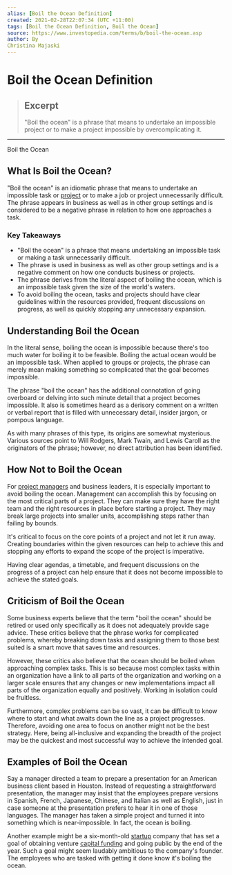 ```yaml
---
alias: [Boil the Ocean Definition]
created: 2021-02-28T22:07:34 (UTC +11:00)
tags: [Boil the Ocean Definition, Boil the Ocean]
source: https://www.investopedia.com/terms/b/boil-the-ocean.asp
author: By
Christina Majaski
---
```


# Boil the Ocean Definition

> ## Excerpt
> "Boil the ocean" is a phrase that means to undertake an impossible project or to make a project impossible by overcomplicating it.

---

Boil the Ocean
## What Is Boil the Ocean?

"Boil the ocean" is an idiomatic phrase that means to undertake an impossible task or [project](https://www.investopedia.com/terms/p/project-management.asp) or to make a job or project unnecessarily difficult. The phrase appears in business as well as in other group settings and is considered to be a negative phrase in relation to how one approaches a task.

### Key Takeaways

-   "Boil the ocean" is a phrase that means undertaking an impossible task or making a task unnecessarily difficult.
-   The phrase is used in business as well as other group settings and is a negative comment on how one conducts business or projects.
-   The phrase derives from the literal aspect of boiling the ocean, which is an impossible task given the size of the world's waters.
-   To avoid boiling the ocean, tasks and projects should have clear guidelines within the resources provided, frequent discussions on progress, as well as quickly stopping any unnecessary expansion.

## Understanding Boil the Ocean

In the literal sense, boiling the ocean is impossible because there's too much water for boiling it to be feasible. Boiling the actual ocean would be an impossible task. When applied to groups or projects, the phrase can merely mean making something so complicated that the goal becomes impossible.

The phrase "boil the ocean" has the additional connotation of going overboard or delving into such minute detail that a project becomes impossible. It also is sometimes heard as a derisory comment on a written or verbal report that is filled with unnecessary detail, insider jargon, or pompous language.

As with many phrases of this type, its origins are somewhat mysterious. Various sources point to Will Rodgers, Mark Twain, and Lewis Caroll as the originators of the phrase; however, no direct attribution has been identified.

## How Not to Boil the Ocean

For [project managers](https://www.investopedia.com/articles/professionals/113015/project-manager-career-path-qualifications.asp) and business leaders, it is especially important to avoid boiling the ocean. Management can accomplish this by focusing on the most critical parts of a project. They can make sure they have the right team and the right resources in place before starting a project. They may break large projects into smaller units, accomplishing steps rather than failing by bounds.

It's critical to focus on the core points of a project and not let it run away. Creating boundaries within the given resources can help to achieve this and stopping any efforts to expand the scope of the project is imperative.

Having clear agendas, a timetable, and frequent discussions on the progress of a project can help ensure that it does not become impossible to achieve the stated goals.

## Criticism of Boil the Ocean

Some business experts believe that the term "boil the ocean" should be retired or used only specifically as it does not adequately provide sage advice. These critics believe that the phrase works for complicated problems, whereby breaking down tasks and assigning them to those best suited is a smart move that saves time and resources.

However, these critics also believe that the ocean should be boiled when approaching complex tasks. This is so because most complex tasks within an organization have a link to all parts of the organization and working on a larger scale ensures that any changes or new implementations impact all parts of the organization equally and positively. Working in isolation could be fruitless.

Furthermore, complex problems can be so vast, it can be difficult to know where to start and what awaits down the line as a project progresses. Therefore, avoiding one area to focus on another might not be the best strategy. Here, being all-inclusive and expanding the breadth of the project may be the quickest and most successful way to achieve the intended goal.

## Examples of Boil the Ocean

Say a manager directed a team to prepare a presentation for an American business client based in Houston. Instead of requesting a straightforward presentation, the manager may insist that the employees prepare versions in Spanish, French, Japanese, Chinese, and Italian as well as English, just in case someone at the presentation prefers to hear it in one of those languages. The manager has taken a simple project and turned it into something which is near-impossible. In fact, the ocean is boiling.

Another example might be a six-month-old [startup](https://www.investopedia.com/terms/s/startup.asp) company that has set a goal of obtaining venture [capital funding](https://www.investopedia.com/terms/c/capital-funding.asp) and going public by the end of the year. Such a goal might seem laudably ambitious to the company's founder. The employees who are tasked with getting it done know it's boiling the ocean.
